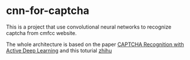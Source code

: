 # cnn-for-captcha


This is a project that use convolutional neural networks to recognize captcha from cmfcc website.

The whole architecture is based on the paper [CAPTCHA Recognition with Active Deep Learning](https://www.researchgate.net/publication/301620459_CAPTCHA_Recognition_with_Active_Deep_Learning) and this toturial [zhihu](https://zhuanlan.zhihu.com/p/21344595)


